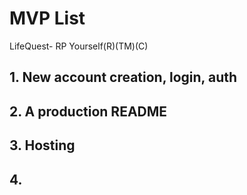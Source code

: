 # MVP List
LifeQuest- RP Yourself(R)(TM)(C)

## 1. New account creation, login, auth
## 2. A production README
## 3. Hosting

## 4. 